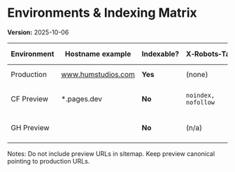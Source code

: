 # Environments & Indexing Matrix
**Version:** 2025-10-06

| Environment | Hostname example | Indexable? | X‑Robots‑Tag | Meta robots | robots.txt | Canonical policy |
|---|---|---|---|---|---|---|
| Production | www.humstudios.com | **Yes** | (none) | (none) | `Sitemap: ...` | Absolute to www |
| CF Preview | *.pages.dev | **No** | `noindex, nofollow` | (n/a) | (any) | Canonical still to www |
| GH Preview | <your GH pages host> | **No** | (n/a) | `noindex, nofollow` | `Disallow: /` | Canonical still to www |

Notes: Do not include preview URLs in sitemap. Keep preview canonical pointing to production URLs.

